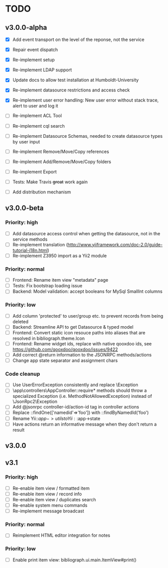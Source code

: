 # TODO

## v3.0.0-alpha
- [x] Add event transport on the level of the reponse, not the service
- [x] Repair event dispatch
- [x] Re-implement setup
- [x] Re-implement LDAP support
- [x] Update docs to allow test installation at Humboldt-University
- [x] Re-implement datasource restrictions and access check
- [x] Re-implement user error handling: New user error without stack trace, alert to user and log it
- [ ] Re-implement ACL Tool
- [ ] Re-implement cql search
- [ ] Re-implement Datasource Schemas, needed to create datasource types by user input
- [ ] Re-implement Remove/Move/Copy references
- [ ] Re-implement Add/Remove/Move/Copy folders
- [ ] Re-implement Export
- [ ] Tests: Make Travis ~~great~~ work again
- [ ] Add distribution mechanism


## v3.0.0-beta 

### Priority: high
- [ ] Add datasource access control when getting the datasource, not in the service methods
- [ ] Re-implement translation (http://www.yiiframework.com/doc-2.0/guide-tutorial-i18n.html)
- [ ] Re-implement Z3950 import as a Yii2 module

### Priority: normal
- [ ] Frontend: Rename item view "metadata" page
- [ ] Tests: Fix bootstrap loading issue
- [ ] Backend: Model validation: accept booleans for MySql SmallInt columns

### Priority: low
- [ ] Add column 'protected' to user/group etc. to prevent records from being deleted
- [ ] Backend: Streamline API to get Datasource & typed model
- [ ] Frontend: Convert static icon resouce paths into aliases that are resolved in bibliograph.theme.Icon
- [ ] Frontend: Rename widget ids, replace with native qooxdoo ids, see https://github.com/qooxdoo/qooxdoo/issues/9422
- [ ] Add correct @return information to the JSONRPC methods/actions
- [ ] Change app state separator and assignment chars

### Code cleanup
- [ ] Use UserErrorException consistently and replace \Exception
- [ ] \app\controllers\AppController::require* methods should throw a specialized
      Exception (i.e. MethodNotAllowedException) instead of \JsonRpc2\Exception
- [ ] Add @jsonrpc controller-id/action-id tag in controller actions
- [ ] Replace ::findOne(['namedid'=>'foo']) with ::findByNamedId('foo')
- [ ] Rename Yii::$app->utils to Yii::$app->state
- [ ] Have actions return an informative message when they don't return a result

## v3.0.0

## v3.1

### Priority: high
- [ ] Re-enable item view / formatted item
- [ ] Re-enable item view / record info
- [ ] Re-enable item view / duplicates search
- [ ] Re-enable system menu commands
- [ ] Re-implement message broadcast

### Priority: normal
- [ ] Reimplement HTML editor integration for notes

### Priority: low
- [ ] Enable print item view: bibliograph.ui.main.ItemView#print()